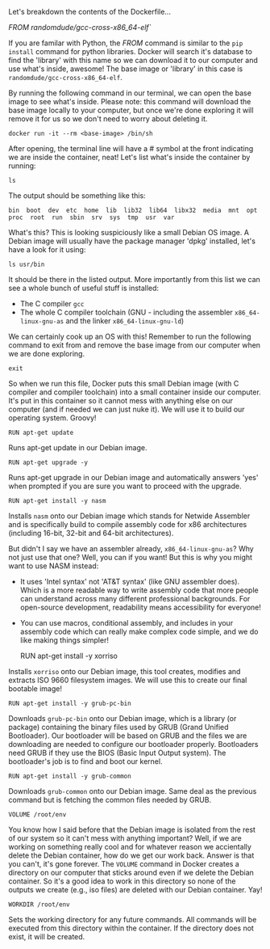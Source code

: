 Let's breakdown the contents of the Dockerfile...

*FROM randomdude/gcc-cross-x86_64-elf`*

If you are familar with Python, the *FROM* command is similar to the `pip install` command for python libraries. Docker will search it's database to find the 'library' with this name so we can download it to our computer and use what's inside, awesome! The base image or 'library' in this case is `randomdude/gcc-cross-x86_64-elf`.

By running the following command in our terminal, we can open the base image to see what's inside. Please note: this command will download the base image locally to your computer, but once we're done exploring it will remove it for us so we don't need to worry about deleting it.

    docker run -it --rm <base-image> /bin/sh

After opening, the terminal line will have a # symbol at the front indicating we are inside the container, neat! Let's list what's inside the container by running:

    ls

The output should be something like this:

`bin  boot  dev  etc  home  lib  lib32  lib64  libx32  media  mnt  opt  proc  root  run  sbin  srv  sys  tmp  usr  var`

What's this? This is looking suspiciously like a small Debian OS image. A Debian image will usually have the package manager 'dpkg' installed, let's have a look for it using:

    ls usr/bin

It should be there in the listed output. More importantly from this list we can see a whole bunch of useful stuff is installed:

- The C compiler `gcc`
- The whole C compiler toolchain (GNU - including the assembler `x86_64-linux-gnu-as` and the linker `x86_64-linux-gnu-ld`)

We can certainly cook up an OS with this! Remember to run the following command to exit from and remove the base image from our computer when we are done exploring.

    exit

So when we run this file, Docker puts this small Debian image (with C compiler and compiler toolchain) into a small container inside our computer. It's put in this container so it cannot mess with anything else on our computer (and if needed we can just nuke it). We will use it to build our operating system. Groovy!

    RUN apt-get update

Runs apt-get update in our Debian image.

    RUN apt-get upgrade -y

Runs apt-get upgrade in our Debian image and automatically answers 'yes' when prompted if you are sure you want to proceed with the upgrade.

    RUN apt-get install -y nasm

Installs `nasm` onto our Debian image which stands for Netwide Assembler and is specifically build to compile assembly code for x86 architectures (including 16-bit, 32-bit and 64-bit architectures).

But didn't I say we have an assembler already, `x86_64-linux-gnu-as`? Why not just use that one? Well, you can if you want! But this is why you might want to use NASM instead:

- It uses 'Intel syntax' not 'AT&T syntax' (like GNU assembler does). Which is a more readable way to write assembly code that more people can understand across many different professional backgrounds. For open-source development, readability means accessibility for everyone!
- You can use macros, conditional assembly, and includes in your assembly code which can really make complex code simple, and we do like making things simpler!

    RUN apt-get install -y xorriso

Installs `xorriso` onto our Debian image, this tool creates, modifies and extracts ISO 9660 filesystem images. We will use this to create our final bootable image!

    RUN apt-get install -y grub-pc-bin

Downloads `grub-pc-bin` onto our Debian image, which is a library (or package) containing the binary files used by GRUB (Grand Unified Bootloader). Our bootloader will be based on GRUB and the files we are downloading are needed to configure our bootloader properly. Bootloaders need GRUB if they use the BIOS (Basic Input Output system). The bootloader's job is to find and boot our kernel.

    RUN apt-get install -y grub-common

Downloads `grub-common` onto our Debian image. Same deal as the previous command but is fetching the common files needed by GRUB.

    VOLUME /root/env

You know how I said before that the Debian image is isolated from the rest of our system so it can't mess with anything important? Well, if we are working on something really cool and for whatever reason we accientally delete the Debian container, how do we get our work back. Answer is that you can't, it's gone forever. The `VOLUME` command in Docker creates a directory on our computer that sticks around even if we delete the Debian container. So it's a good idea to work in this directory so none of the outputs we create (e.g., iso files) are deleted with our Debian container. Yay!

    WORKDIR /root/env

Sets the working directory for any future commands. All commands will be executed from this directory within the container. If the directory does not exist, it will be created.